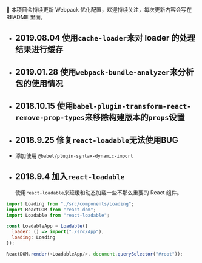 🌟 本项目会持续更新 Webpack 优化配置，欢迎持续关注，每次更新内容会写在 README 里面。

- ## 2019.08.04 使用`cache-loader`来对 loader 的处理结果进行缓存

- ## 2019.01.28 使用`webpack-bundle-analyzer`来分析包的使用情况

- ## 2018.10.15 使用`babel-plugin-transform-react-remove-prop-types`来移除构建版本的`props`设置

- ## 2018.9.25 修复`react-loadable`无法使用BUG

- 添加使用 `@babel/plugin-syntax-dynamic-import`

- ## 2018.9.4 加入`react-loadable`
  使用`react-loadable`来延缓和动态加载一些不那么重要的 React 组件。

```js
import Loading from "./src/components/Loading";
import ReactDOM from "react-dom";
import Loadable from "react-loadable";

const LoadableApp = Loadable({
  loader: () => import("./src/App"),
  loading: Loading
});

ReactDOM.render(<LoadableApp/>, document.querySelector("#root"));
```
